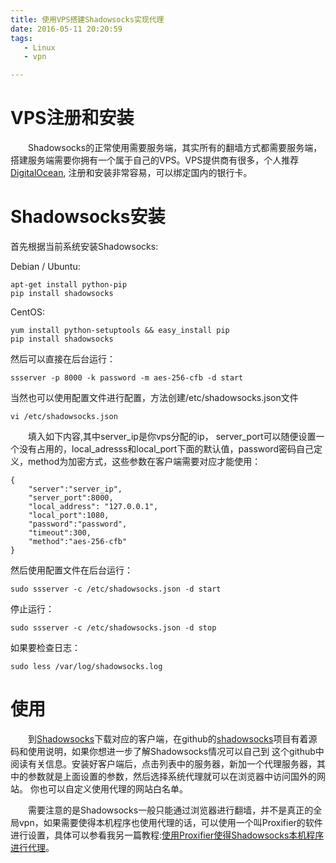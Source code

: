 ```yaml
---
title: 使用VPS搭建Shadowsocks实现代理
date: 2016-05-11 20:20:59
tags:
   - Linux
   - vpn

---
```


# VPS注册和安装
　　Shadowsocks的正常使用需要服务端，其实所有的翻墙方式都需要服务端，搭建服务端需要你拥有一个属于自己的VPS。VPS提供商有很多，个人推荐[DigitalOcean](https://m.do.co/c/7049364a99a2), 注册和安装非常容易，可以绑定国内的银行卡。



# Shadowsocks安装

首先根据当前系统安装Shadowsocks:

Debian / Ubuntu:

```
apt-get install python-pip
pip install shadowsocks
```

<!--more-->

CentOS:
```
yum install python-setuptools && easy_install pip
pip install shadowsocks
```

然后可以直接在后台运行：
```
ssserver -p 8000 -k password -m aes-256-cfb -d start
```

当然也可以使用配置文件进行配置，方法创建/etc/shadowsocks.json文件
```
vi /etc/shadowsocks.json
```
　　填入如下内容,其中server_ip是你vps分配的ip， server_port可以随便设置一个没有占用的，local_adresss和local_port下面的默认值，password密码自己定义，method为加密方式，这些参数在客户端需要对应才能使用：
```
{
    "server":"server_ip",
    "server_port":8000,
    "local_address": "127.0.0.1",
    "local_port":1080,
    "password":"password",
    "timeout":300,
    "method":"aes-256-cfb"
}
```
然后使用配置文件在后台运行：
```
sudo ssserver -c /etc/shadowsocks.json -d start
```

停止运行：
```
sudo ssserver -c /etc/shadowsocks.json -d stop
```

如果要检查日志：
```
sudo less /var/log/shadowsocks.log
```

# 使用　　
　　到[Shadowsocks](https://shadowsocks.org/en/download/clients.html)下载对应的客户端，在github的[shadowsocks](https://shadowsocks.org/en/download/clients.html)项目有着源码和使用说明，如果你想进一步了解Shadowsocks情况可以自己到
这个github中阅读有关信息。安装好客户端后，点击列表中的服务器，新加一个代理服务器，其中的参数就是上面设置的参数，然后选择系统代理就可以在浏览器中访问国外的网站。
你也可以自定义使用代理的网站白名单。

　　需要注意的是Shadowsocks一般只能通过浏览器进行翻墙，并不是真正的全局vpn，如果需要使得本机程序也使用代理的话，可以使用一个叫Proxifier的软件进行设置，具体可以参看我另一篇教程:[使用Proxifier使得Shadowsocks本机程序进行代理]()。
